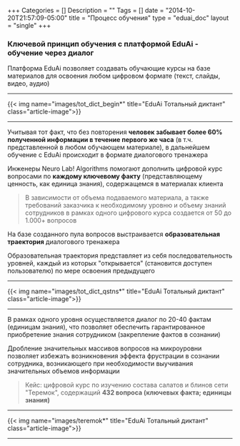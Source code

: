 +++
Categories = []
Description = ""
Tags = []
date = "2014-10-20T21:57:09-05:00"
title = "Процесс обучения"
type = "eduai_doc"
layout = "single"
+++
### Ключевой принцип обучения с платформой EduAi - обучение через диалог

Платформа EduAi позволяет создавать обучающие курсы на базе материалов для освоения любом цифровом формате (текст, слайды, видео, аудио)

<hr>
{{< img name="images/tot_dict_begin*" title="EduAi Тотальный диктант" class="article-image">}}
<hr>

Учитывая тот факт, что без повторения <b>человек забывает более 60% полученной информации в течение первого же часа</b> (в т.ч. представленной в любом обучающем материале), в дальнейшем обучение с EduAi происходит в формате диалогового тренажера

Инженеры Neuro Lab! Algorithms помогают дополнить цифровой курс вопросами по <b>каждому ключевому факту</b> (представляющему ценность, как единица знания), содержащемся в материалах клиента

<blockquote>В зависимости от объема подаваемого материала, а также требований заказчика к необходимому уровню и объему знаний сотрудников в рамках одного цифрового курса создается от 50 до 1.000+ вопросов</blockquote>

На базе созданного пула вопросов выстраивается <b>образовательная траектория</b> диалогового тренажера	

Образовательная траектория представляет из себя последовательность уровней, каждый из которых "открывается" (становится доступен пользователю) по мере освоения предыдущего
<hr>
{{< img name="images/tot_dict_qstns*" title="EduAi Тотальный диктант" class="article-image">}}
<hr>

В рамках одного уровня осуществляется диалог по 20-40 фактам (единицам знания), что позволяет обеспечить гарантированное приобретение знания сотрудником (закрепление фактов в сознании)

Дробление значительных массивов вопросов на микроуровни позволяет избежать возникновения эффекта фрустрации в сознании сотрудника, возникающего при необходимости выучивания значительных объемов информации

<blockquote>Кейс: цифровой курс по изучению состава салатов и блинов сети "Теремок", содержащий <b>432 вопроса (ключевых факта; единицы знания)</b></blockquote>
<hr>
{{< img name="images/teremok*" title="EduAi Тотальный диктант" class="article-image">}}
<hr>

	